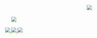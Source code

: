 <img align="right" src="https://visitor-badge.laobi.icu/badge?page_id=Tarunvamsi.Tarunvamsi" />


<h1 align="center">
    <img src="https://readme-typing-svg.herokuapp.com/?font=Timesnewroman&size=35&center=true&vCenter=true&width=500&height=70&duration=3000&lines=Hi+There!+👋;+I'm+Tarun+Vamsi!;" />
</h1>

 
<div align="center"> 
  <a href="mailto:pusarlatarunvamsi@gmail.com">
    <img src="https://img.shields.io/badge/Gmail-333333?style=for-the-badge&logo=gmail&logoColor=red" />
  </a>
  <a href="https://linkedin.com/in/pusarla-tarun-vamsi" target="_blank">
    <img src="https://img.shields.io/badge/LinkedIn-0077B5?style=for-the-badge&logo=linkedin&logoColor=white" target="_blank" />
  </a>
  <a href="https://my-portfoilio-git-master-tarun-vamsis-projects.vercel.app/" target="_blank">
     <img src="https://img.shields.io/badge/Portfolio-FF5722?style=for-the-badge&logo=todoist&logoColor=white" target="_blank" /> <!-- sqlite, safari, google-chrome are other good icon options -->
  </a>
</div>

 